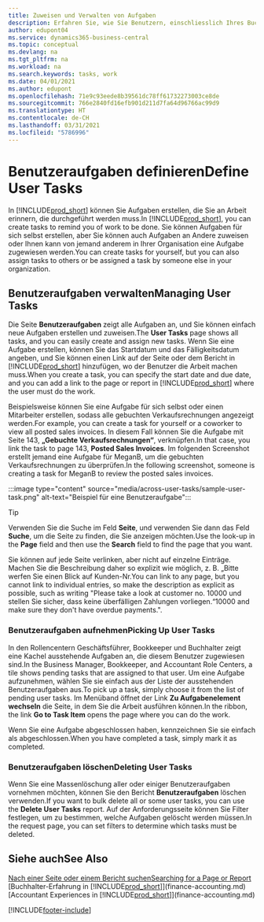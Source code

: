 ```yaml
---
title: Zuweisen und Verwalten von Aufgaben
description: Erfahren Sie, wie Sie Benutzern, einschliesslich Ihres Buchhalters, in Business Central Aufgaben zuweisen und wie Sie Aufgaben übernehmen und ausführen.
author: edupont04
ms.service: dynamics365-business-central
ms.topic: conceptual
ms.devlang: na
ms.tgt_pltfrm: na
ms.workload: na
ms.search.keywords: tasks, work
ms.date: 04/01/2021
ms.author: edupont
ms.openlocfilehash: 71e9c93eede8b39561dc78ff61732273003ce8de
ms.sourcegitcommit: 766e2840fd16efb901d211d7fa64d96766ac99d9
ms.translationtype: HT
ms.contentlocale: de-CH
ms.lasthandoff: 03/31/2021
ms.locfileid: "5786996"
---
```

# <a name="define-user-tasks"></a><span data-ttu-id="a4106-103">Benutzeraufgaben definieren</span><span class="sxs-lookup"><span data-stu-id="a4106-103">Define User Tasks</span></span>

<span data-ttu-id="a4106-104">In [!INCLUDE[prod_short](includes/prod_short.md)] können Sie Aufgaben erstellen, die Sie an Arbeit erinnern, die durchgeführt werden muss.</span><span class="sxs-lookup"><span data-stu-id="a4106-104">In [!INCLUDE[prod_short](includes/prod_short.md)], you can create tasks to remind you of work to be done.</span></span> <span data-ttu-id="a4106-105">Sie können Aufgaben für sich selbst erstellen, aber Sie können auch Aufgaben an Andere zuweisen oder Ihnen kann von jemand anderem in Ihrer Organisation eine Aufgabe zugewiesen werden.</span><span class="sxs-lookup"><span data-stu-id="a4106-105">You can create tasks for yourself, but you can also assign tasks to others or be assigned a task by someone else in your organization.</span></span>  

## <a name="managing-user-tasks"></a><span data-ttu-id="a4106-106">Benutzeraufgaben verwalten</span><span class="sxs-lookup"><span data-stu-id="a4106-106">Managing User Tasks</span></span>

<span data-ttu-id="a4106-107">Die Seite **Benutzeraufgaben** zeigt alle Aufgaben an, und Sie können einfach neue Aufgaben erstellen und zuweisen.</span><span class="sxs-lookup"><span data-stu-id="a4106-107">The **User Tasks** page shows all tasks, and you can easily create and assign new tasks.</span></span> <span data-ttu-id="a4106-108">Wenn Sie eine Aufgabe erstellen, können Sie das Startdatum und das Fälligkeitsdatum angeben, und Sie können einen Link auf der Seite oder dem Bericht in [!INCLUDE[prod_short](includes/prod_short.md)] hinzufügen, wo der Benutzer die Arbeit machen muss.</span><span class="sxs-lookup"><span data-stu-id="a4106-108">When you create a task, you can specify the start date and due date, and you can add a link to the page or report in [!INCLUDE[prod_short](includes/prod_short.md)] where the user must do the work.</span></span>  

<span data-ttu-id="a4106-109">Beispielsweise können Sie eine Aufgabe für sich selbst oder einen Mitarbeiter erstellen, sodass alle gebuchten Verkaufsrechnungen angezeigt werden.</span><span class="sxs-lookup"><span data-stu-id="a4106-109">For example, you can create a task for yourself or a coworker to view all posted sales invoices.</span></span> <span data-ttu-id="a4106-110">In diesem Fall können Sie die Aufgabe mit Seite 143, **„Gebuchte Verkaufsrechnungen“**, verknüpfen.</span><span class="sxs-lookup"><span data-stu-id="a4106-110">In that case, you link the task to page 143, **Posted Sales Invoices**.</span></span> <span data-ttu-id="a4106-111">Im folgenden Screenshot erstellt jemand eine Aufgabe für MeganB, um die gebuchten Verkaufsrechnungen zu überprüfen.</span><span class="sxs-lookup"><span data-stu-id="a4106-111">In the following screenshot, someone is creating a task for MeganB to review the posted sales invoices.</span></span>  

:::image type="content" source="media/across-user-tasks/sample-user-task.png" alt-text="Beispiel für eine Benutzeraufgabe":::

> [!TIP]  
> <span data-ttu-id="a4106-113">Verwenden Sie die Suche im Feld **Seite**, und verwenden Sie dann das Feld **Suche**, um die Seite zu finden, die Sie anzeigen möchten.</span><span class="sxs-lookup"><span data-stu-id="a4106-113">Use the look-up in the **Page** field and then use the **Search** field to find the page that you want.</span></span>  
>
> <span data-ttu-id="a4106-114">Sie können auf jede Seite verlinken, aber nicht auf einzelne Einträge. Machen Sie die Beschreibung daher so explizit wie möglich, z. B. „Bitte werfen Sie einen Blick auf Kunden-Nr.</span><span class="sxs-lookup"><span data-stu-id="a4106-114">You can link to any page, but you cannot link to individual entries, so make the description as explicit as possible, such as writing "Please take a look at customer no.</span></span> <span data-ttu-id="a4106-115">10000 und stellen Sie sicher, dass keine überfälligen Zahlungen vorliegen.“</span><span class="sxs-lookup"><span data-stu-id="a4106-115">10000 and make sure they don't have overdue payments.".</span></span>

### <a name="picking-up-user-tasks"></a><span data-ttu-id="a4106-116">Benutzeraufgaben aufnehmen</span><span class="sxs-lookup"><span data-stu-id="a4106-116">Picking Up User Tasks</span></span>

<span data-ttu-id="a4106-117">In den Rollencentern Geschäftsführer, Bookkeeper und Buchhalter zeigt eine Kachel ausstehende Aufgaben an, die diesem Benutzer zugewiesen sind.</span><span class="sxs-lookup"><span data-stu-id="a4106-117">In the Business Manager, Bookkeeper, and Accountant Role Centers, a tile shows pending tasks that are assigned to that user.</span></span> <span data-ttu-id="a4106-118">Um eine Aufgabe aufzunehmen, wählen Sie sie einfach aus der Liste der ausstehenden Benutzeraufgaben aus.</span><span class="sxs-lookup"><span data-stu-id="a4106-118">To pick up a task, simply choose it from the list of pending user tasks.</span></span> <span data-ttu-id="a4106-119">Im Menüband öffnet der Link **Zu Aufgabenelement wechseln** die Seite, in dem Sie die Arbeit ausführen können.</span><span class="sxs-lookup"><span data-stu-id="a4106-119">In the ribbon, the link **Go to Task Item** opens the page where you can do the work.</span></span>  

<span data-ttu-id="a4106-120">Wenn Sie eine Aufgabe abgeschlossen haben, kennzeichnen Sie sie einfach als abgeschlossen.</span><span class="sxs-lookup"><span data-stu-id="a4106-120">When you have completed a task, simply mark it as completed.</span></span>  

### <a name="deleting-user-tasks"></a><span data-ttu-id="a4106-121">Benutzeraufgaben löschen</span><span class="sxs-lookup"><span data-stu-id="a4106-121">Deleting User Tasks</span></span>

<span data-ttu-id="a4106-122">Wenn Sie eine Massenlöschung aller oder einiger Benutzeraufgaben vornehmen möchten, können Sie den Bericht **Benutzeraufgaben** löschen verwenden.</span><span class="sxs-lookup"><span data-stu-id="a4106-122">If you want to bulk delete all or some user tasks, you can use the **Delete User Tasks** report.</span></span> <span data-ttu-id="a4106-123">Auf der Anforderungsseite können Sie Filter festlegen, um zu bestimmen, welche Aufgaben gelöscht werden müssen.</span><span class="sxs-lookup"><span data-stu-id="a4106-123">In the request page, you can set filters to determine which tasks must be deleted.</span></span>  

## <a name="see-also"></a><span data-ttu-id="a4106-124">Siehe auch</span><span class="sxs-lookup"><span data-stu-id="a4106-124">See Also</span></span>

[<span data-ttu-id="a4106-125">Nach einer Seite oder einem Bericht suchen</span><span class="sxs-lookup"><span data-stu-id="a4106-125">Searching for a Page or Report</span></span>](ui-search.md)  
<span data-ttu-id="a4106-126">[Buchhalter-Erfahrung in [!INCLUDE[prod_short](includes/prod_short.md)]](finance-accounting.md)</span><span class="sxs-lookup"><span data-stu-id="a4106-126">[Accountant Experiences in [!INCLUDE[prod_short](includes/prod_short.md)]](finance-accounting.md)</span></span>  


[!INCLUDE[footer-include](includes/footer-banner.md)]